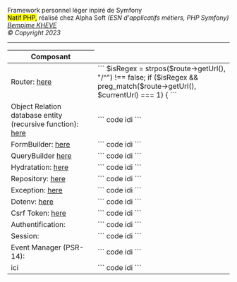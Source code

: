 Framework personnel léger inpiré de Symfony<br>
<mark>Natif PHP,</mark>
réalisé chez Alpha Soft <em>(ESN d'applicatifs métiers, PHP Symfony)<br>
<a href="https://www.linkedin.com/in/bempime-kheve/" target="_blank"> Bempime KHEVE</a><br>
&copy; Copyright 2023
*******


<table>
    <thead>
        <tr>
            <th>
                Composant
            </th>
        </tr>
    </thead>
    <tbody>
        <tr>
            <td>
                Router:
                <a href="https://github.com/Juju075/php_framework/blob/main/src/Framework/Router/Router.php" target="_blank"> here
                </a><br>
            </td>
            <td>
                ```
                $isRegex = strpos($route->getUrl(), "/^") !== false;
                if ($isRegex && preg_match($route->getUrl(), $currentUrl) === 1) {
                ```
            </td>
        </tr>
        <tr>
            <td>
               Object Relation database entity (recursive function):
                <a href="https://github.com/Juju075/php_framework/blob/main/src/Framework/Database/Schema.php" target="_blank">
                here </a><br>
            </td>
            <td>
                ```
                code idi
                ```
            </td>
        </tr>
        <tr>
            <td>
               FormBuilder:
                <a href="https://github.com/Juju075/php_framework/blob/main/src/Form/Type/PostType.php" target="_blank"> here </a><br>
            </td>
            <td>
                ```
                code idi
                ```
            </td>
        </tr>
        <tr>
            <td>
               QueryBuilder
                <a href="https://github.com/Juju075/php_framework/blob/main/src/Framework/Database/EntityManager.php" target="_blank">
                here </a><br>
            </td>
            <td>
                ```
                code idi
                ```
            </td>
        </tr>
        <tr>
            <td>
               Hydratation:
                <a href="https://github.com/Juju075/php_framework/blob/main/src/Framework/Database/Hydrator.php" target="_blank">
                here </a><br>
            </td>
            <td>
                ```
                code idi
                ```
            </td>
        </tr>
        <tr>
            <td>
               Repository:
                <a href="https://github.com/Juju075/php_framework/blob/main/src/Framework/Repository/AbstractRepository.php" target="_blank">
                here </a><br>
            </td>
            <td>
                ```
                code idi
                ```
            </td>
        </tr>
        <tr>
            <td>
               Exception:
                <a href="https://github.com/Juju075/php_framework/blob/main/src/Exception/NotFoundException.php" target="_blank">
                here </a><br>
            </td>
            <td>
                ```
                code idi
                ```
            </td>
        </tr>
        <tr>
            <td>
               Dotenv:
                <a href="https://github.com/Juju075/php_framework/blob/main/src/Framework/Database/DotEnv.php" target="_blank">
                here </a><br>
            </td>
            <td>
                ```
                code idi
                ```
            </td>
        </tr>
        <tr>
            <td>
               Csrf Token:
                <a href="https://github.com/Juju075/php_framework/blob/main/src/Framework/Form/Token.php" target="_blank">
                here </a><br>
            </td>
            <td>
                ```
                code idi
                ```
            </td>
        </tr>
        <tr>
            <td>
               Authentification:
            </td>
            <td>
                ```
                code idi
                ```
            </td>
        </tr>
        <tr>
            <td>
               Session:
            </td>
            <td>
                ```
                code idi
                ```
            </td>
        </tr>
        <tr>
            <td>
               Event Manager (PSR-14):
            </td>
            <td>
                ```
                code idi
                ```
            </td>
        </tr>
        <tr>
            <td>
               ici
            </td>
            <td>
                ```
                code idi
                ```
            </td>
        </tr>
    </tbody>
</table>










